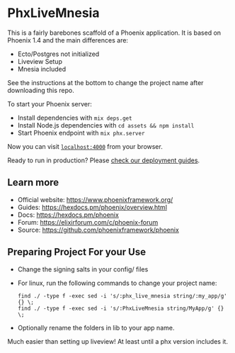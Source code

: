 # PhxLiveMnesia

This is a fairly barebones scaffold of a Phoenix application. It is based on Phoenix 1.4 and the main differences are:

  * Ecto/Postgres not initialized
  * Liveview Setup
  * Mnesia included

See the instructions at the bottom to change the project name after downloading this repo.


To start your Phoenix server:

  * Install dependencies with `mix deps.get`
  * Install Node.js dependencies with `cd assets && npm install`
  * Start Phoenix endpoint with `mix phx.server`

Now you can visit [`localhost:4000`](http://localhost:4000) from your browser.

Ready to run in production? Please [check our deployment guides](https://hexdocs.pm/phoenix/deployment.html).

## Learn more

  * Official website: https://www.phoenixframework.org/
  * Guides: https://hexdocs.pm/phoenix/overview.html
  * Docs: https://hexdocs.pm/phoenix
  * Forum: https://elixirforum.com/c/phoenix-forum
  * Source: https://github.com/phoenixframework/phoenix

## Preparing Project For your Use

  * Change the signing salts in your config/ files
  * For linux, run the following commands to change your project name:
	```
	find ./ -type f -exec sed -i 's/:phx_live_mnesia string/:my_app/g' {} \;
	find ./ -type f -exec sed -i 's/:PhxLiveMnesia string/MyApp/g' {} \;
	```

  * Optionally rename the folders in lib to your app name.

Much easier than setting up liveview! At least until a phx version includes it.

